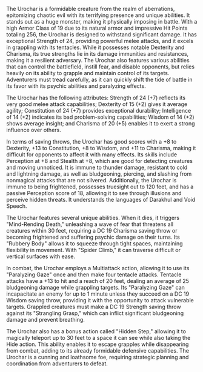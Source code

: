 The Urochar is a formidable creature from the realm of aberrations, epitomizing chaotic evil with its terrifying presence and unique abilities. It stands out as a huge monster, making it physically imposing in battle. With a high Armor Class of 19 due to its natural armor and impressive Hit Points totaling 256, the Urochar is designed to withstand significant damage. It has exceptional Strength of 24, providing powerful melee attacks, and it excels in grappling with its tentacles. While it possesses notable Dexterity and Charisma, its true strengths lie in its damage immunities and resistances, making it a resilient adversary. The Urochar also features various abilities that can control the battlefield, instill fear, and disable opponents, but relies heavily on its ability to grapple and maintain control of its targets. Adventurers must tread carefully, as it can quickly shift the tide of battle in its favor with its psychic abilities and paralyzing effects.

The Urochar has the following attributes: Strength of 24 (+7) reflects its very good melee attack capabilities; Dexterity of 15 (+2) gives it average agility; Constitution of 24 (+7) provides exceptional durability; Intelligence of 14 (+2) indicates its bad problem-solving capabilities; Wisdom of 14 (+2) shows average insight; and Charisma of 20 (+5) enables it to exert a strong influence over others.

In terms of saving throws, the Urochar has good scores with a +8 to Dexterity, +13 to Constitution, +8 to Wisdom, and +11 to Charisma, making it difficult for opponents to affect it with many effects. Its skills include Perception at +8 and Stealth at +8, which are good for detecting creatures and moving unnoticed. It is immune to thunder damage, resistant to cold and lightning damage, as well as bludgeoning, piercing, and slashing from nonmagical attacks that are not silvered. Additionally, the Urochar is immune to being frightened, possesses truesight out to 120 feet, and has a passive Perception score of 18, allowing it to see through illusions and perceive hidden threats. It understands the languages of Darakhul and Void Speech.

The Urochar features several unique abilities. When it dies, it triggers "Mind-Rending Death," unleashing a wave of fear that threatens all creatures within 30 feet, requiring a DC 19 Charisma saving throw or becoming frightened and suffering psychic damage on their turns. Its "Rubbery Body" allows it to squeeze through tight spaces, maintaining flexibility in movement. With "Spider Climb," it can traverse difficult or vertical surfaces with ease.

In combat, the Urochar employs a Multiattack action, allowing it to use its "Paralyzing Gaze" once and then make four tentacle attacks. Tentacle attacks have a +13 to hit and a reach of 20 feet, dealing an average of 25 bludgeoning damage while grappling targets. Its "Paralyzing Gaze" can incapacitate an enemy for up to 1 minute unless they succeed on a DC 19 Wisdom saving throw, providing it with the opportunity to attack vulnerable targets. Grappled creatures must make a DC 19 Strength saving throw against its "Strangling Grasp," which can inflict significant bludgeoning damage and prevent breathing.

The Urochar also has a bonus action called "Hidden Step," allowing it to magically teleport up to 30 feet to a space it can see while also taking the Hide action. This ability enables it to escape grapples while disappearing from combat, adding to its already formidable defensive capabilities. The Urochar is a cunning and loathsome foe, requiring strategic planning and coordination from adventurers to defeat.